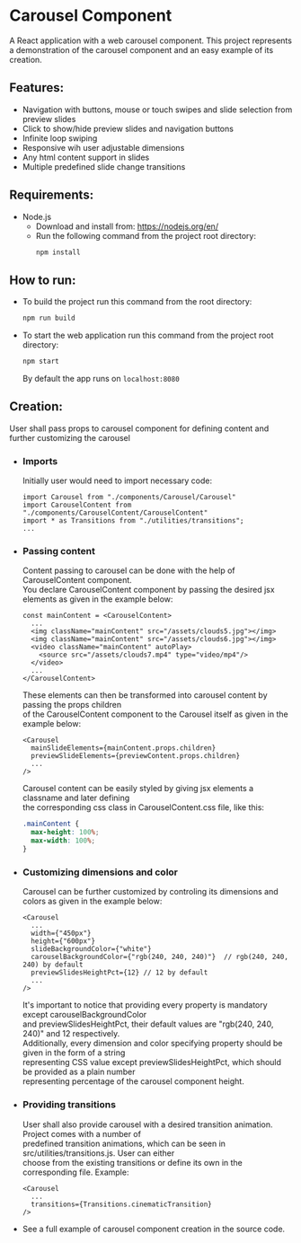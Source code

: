 # Carousel Component
A React application with a web carousel component. This project represents a demonstration of the carousel component and an easy example of its creation.

## Features:
  * Navigation with buttons, mouse or touch swipes and slide selection from preview slides
  * Click to show/hide preview slides and navigation buttons
  * Infinite loop swiping
  * Responsive wih user adjustable dimensions
  * Any html content support in slides
  * Multiple predefined slide change transitions

## Requirements:
* Node.js
  * Download and install from: https://nodejs.org/en/
  * Run the following command from the project root directory:
    ```bash
    npm install
    ```

## How to run:
* To build the project run this command from the root directory:
  ```bash
  npm run build
  ```

* To start the web application run this command from the project root directory:
  ```bash
  npm start
  ```
  By default the app runs on `localhost:8080`

## Creation:
User shall pass props to carousel component for defining content and further customizing the carousel
  * ### Imports
    Initially user would need to import necessary code:
    ```JSX
    import Carousel from "./components/Carousel/Carousel"
    import CarouselContent from "./components/CarouselContent/CarouselContent"
    import * as Transitions from "./utilities/transitions";
    ...
    ```
  * ### Passing content
    Content passing to carousel can be done with the help of CarouselContent component.  
    You declare CarouselContent component by passing the desired jsx elements as given in the example below:
      ```JSX
      const mainContent = <CarouselContent>
        ...
        <img className="mainContent" src="/assets/clouds5.jpg"></img>
        <img className="mainContent" src="/assets/clouds6.jpg"></img>
        <video className="mainContent" autoPlay>
          <source src="/assets/clouds7.mp4" type="video/mp4"/>
        </video>
        ...
      </CarouselContent>
      ```
      These elements can then be transformed into carousel content by passing the props children  
      of the CarouselContent component to the Carousel itself as given in the example below:
      ```JSX
      <Carousel
        mainSlideElements={mainContent.props.children}
        previewSlideElements={previewContent.props.children}
        ...
      />
      ```
      Carousel content can be easily styled by giving jsx elements a classname and later defining  
      the corresponding css class in CarouselContent.css file, like this:
      ```CSS
      .mainContent {
        max-height: 100%;
        max-width: 100%;
      }
      ```
  * ### Customizing dimensions and color
    Carousel can be further customized by controling its dimensions and colors as given in the example below:
    ```JSX
    <Carousel
      ...
      width={"450px"}
      height={"600px"}
      slideBackgroundColor={"white"}
      carouselBackgroundColor={"rgb(240, 240, 240)"}  // rgb(240, 240, 240) by default
      previewSlidesHeightPct={12} // 12 by default
      ...
    />
    ```
    It's important to notice that providing every property is mandatory except carouselBackgroundColor  
    and previewSlidesHeightPct, their default values are "rgb(240, 240, 240)" and 12 respectively.  
    Additionally, every dimension and color specifying property should be given in the form of a string  
    representing CSS value except previewSlidesHeightPct, which should be provided as a plain number  
    representing percentage of the carousel component height.
  * ### Providing transitions
    User shall also provide carousel with a desired transition animation. Project comes with a number of  
    predefined transition animations, which can be seen in src/utilities/transitions.js. User can either  
    choose from the existing transitions or define its own in the corresponding file. Example:
    ```JSX
    <Carousel
      ...
      transitions={Transitions.cinematicTransition}
    />
    ```
  * See a full example of carousel component creation in the source code.